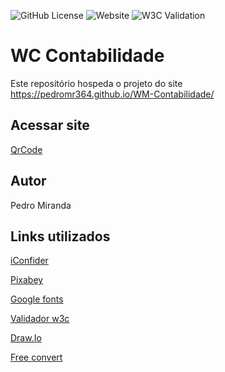 ![GitHub License](https://img.shields.io/github/license/PedroMR364/WM-Contabilidade)
![Website](https://img.shields.io/website?url=https%3A%2F%2Fpedromr364.github.io%2FWM-Contabilidade%2F)
![W3C Validation](https://img.shields.io/w3c-validation/html?targetUrl=https%3A%2F%2Fpedromr364.github.io%2FWM-Contabilidade%2F)

# WC Contabilidade
Este repositório hospeda o projeto do site https://pedromr364.github.io/WM-Contabilidade/
## Acessar site
[QrCode](https://github.com/PedroMR364/WM-Contabilidade/blob/main/doc/qrcode_pedromr364.github.io.png)
## Autor
Pedro Miranda
## Links utilizados
[iConfider](https://www.iconfinder.com/)

[Pixabey](https://pixabay.com/pt/)

[Google fonts](https://fonts.google.com/)

[Validador w3c](https://validator.w3.org/)

[Draw.Io](https://app.diagrams.net/)

[Free convert](https://www.freeconvert.com/pt)
